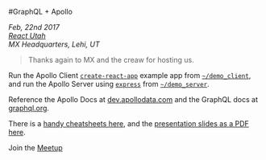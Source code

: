 #GraphQL + Apollo

_Feb, 22nd 2017_<br />
_[React Utah](https://www.meetup.com/ReactJS-Utah/events/237527894/)_<br />
_MX Headquarters, Lehi, UT_

> Thanks again to MX and the creaw for hosting us. 

Run the Apollo Client [`create-react-app`][3] example app from [`~/demo_client`](./demo_client/), and run the Apollo Server using [`express`][4] from [`~/demo_server`](./demo_server).

Reference the Apollo Docs at [dev.apollodata.com](1) and the GraphQL docs at [graphql.org](2).

There is a [handy cheatsheets here](./resources/graphql-shorthand-notation-cheat-sheet.pdf), and the [presentation slides as a PDF here](./resources/keynote.pdf).

Join the [Meetup](https://www.meetup.com/ReactJS-Utah/)

[1]: http://dev.apollodata.com/
[2]: http://graphql.org/learn/
[3]: https://github.com/facebookincubator/create-react-app
[4]: https://github.com/expressjs/express